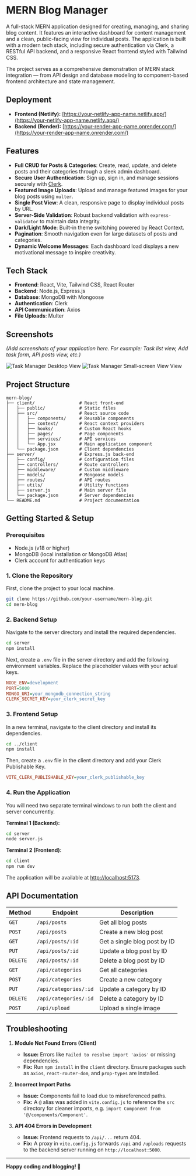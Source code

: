 # MERN Blog Manager

A full-stack MERN application designed for creating, managing, and sharing blog content. It features an interactive dashboard for content management and a clean, public-facing view for individual posts. The application is built with a modern tech stack, including secure authentication via Clerk, a RESTful API backend, and a responsive React frontend styled with Tailwind CSS.

The project serves as a comprehensive demonstration of MERN stack integration — from API design and database modeling to component-based frontend architecture and state management.

## Deployment

- **Frontend (Netlify):** [https://your-netlify-app-name.netlify.app/](https://your-netlify-app-name.netlify.app/)
- **Backend (Render):** [https://your-render-app-name.onrender.com/](https://your-render-app-name.onrender.com/)

## Features

- **Full CRUD for Posts & Categories**: Create, read, update, and delete posts and their categories through a sleek admin dashboard.
- **Secure User Authentication**: Sign up, sign in, and manage sessions securely with [Clerk](https://clerk.com/).
- **Featured Image Uploads**: Upload and manage featured images for your blog posts using `multer`.
- **Single Post View**: A clean, responsive page to display individual posts by URL.
- **Server-Side Validation**: Robust backend validation with `express-validator` to maintain data integrity.
- **Dark/Light Mode**: Built-in theme switching powered by React Context.
- **Pagination**: Smooth navigation even for large datasets of posts and categories.
- **Dynamic Welcome Messages**: Each dashboard load displays a new motivational message to inspire creativity.

## Tech Stack

- **Frontend**: React, Vite, Tailwind CSS, React Router  
- **Backend**: Node.js, Express.js  
- **Database**: MongoDB with Mongoose  
- **Authentication**: Clerk  
- **API Communication**: Axios
- **File Uploads**: Multer  

## Screenshots

*(Add screenshots of your application here. For example: Task list view, Add task form, API posts view, etc.)*

![Task Manager Desktop View](public/Desktop-view.png)
![Task Manager Small-screen View View](public/Small-screen-view.png)

## Project Structure

```
mern-blog/
├── client/                 # React front-end
│   ├── public/             # Static files
│   ├── src/                # React source code
│   │   ├── components/     # Reusable components
│   │   ├── context/        # React context providers
│   │   ├── hooks/          # Custom React hooks
│   │   ├── pages/          # Page components
│   │   ├── services/       # API services
│   │   └── App.jsx         # Main application component
│   └── package.json        # Client dependencies
├── server/                 # Express.js back-end
│   ├── config/             # Configuration files
│   ├── controllers/        # Route controllers
│   ├── middleware/         # Custom middleware
│   ├── models/             # Mongoose models
│   ├── routes/             # API routes
│   ├── utils/              # Utility functions
│   ├── server.js           # Main server file
│   └── package.json        # Server dependencies
└── README.md               # Project documentation
```

## Getting Started & Setup

### Prerequisites
- Node.js (v18 or higher)
- MongoDB (local installation or MongoDB Atlas)
- Clerk account for authentication keys

### 1. Clone the Repository
First, clone the project to your local machine.

```bash
git clone https://github.com/your-username/mern-blog.git
cd mern-blog
```

### 2. Backend Setup
Navigate to the server directory and install the required dependencies.

```bash
cd server
npm install
```

Next, create a `.env` file in the server directory and add the following environment variables. Replace the placeholder values with your actual keys.

```ini
NODE_ENV=development
PORT=5000
MONGO_URI=your_mongodb_connection_string
CLERK_SECRET_KEY=your_clerk_secret_key
```

### 3. Frontend Setup
In a new terminal, navigate to the client directory and install its dependencies.

```bash
cd ../client
npm install
```

Then, create a `.env` file in the client directory and add your Clerk Publishable Key.

```ini
VITE_CLERK_PUBLISHABLE_KEY=your_clerk_publishable_key
```

### 4. Run the Application
You will need two separate terminal windows to run both the client and server concurrently.  

**Terminal 1 (Backend):**
```bash
cd server
node server.js
```

**Terminal 2 (Frontend):**
```bash
cd client
npm run dev
```

The application will be available at [http://localhost:5173](http://localhost:5173).

## API Documentation

| Method  | Endpoint              | Description                    |
|----------|----------------------|--------------------------------|
| `GET`    | `/api/posts`         | Get all blog posts             |
| `POST`   | `/api/posts`         | Create a new blog post         |
| `GET`    | `/api/posts/:id`     | Get a single blog post by ID   |
| `PUT`    | `/api/posts/:id`     | Update a blog post by ID       |
| `DELETE` | `/api/posts/:id`     | Delete a blog post by ID       |
| `GET`    | `/api/categories`    | Get all categories             |
| `POST`   | `/api/categories`    | Create a new category          |
| `PUT`    | `/api/categories/:id`| Update a category by ID        |
| `DELETE` | `/api/categories/:id`| Delete a category by ID        |
| `POST`   | `/api/upload`        | Upload a single image          |

## Troubleshooting

1. **Module Not Found Errors (Client)**  
   - **Issue:** Errors like `Failed to resolve import 'axios'` or missing dependencies.  
   - **Fix:** Run `npm install` in the `client` directory. Ensure packages such as `axios`, `react-router-dom`, and `prop-types` are installed.

2. **Incorrect Import Paths**  
   - **Issue:** Components fail to load due to misreferenced paths.  
   - **Fix:** A `@` alias was added in `vite.config.js` to reference the `src` directory for cleaner imports, e.g. `import Component from '@/components/Component'`.

3. **API 404 Errors in Development**  
   - **Issue:** Frontend requests to `/api/...` return 404.  
   - **Fix:** A proxy in `vite.config.js` forwards `/api` and `/uploads` requests to the backend server running on `http://localhost:5000`.

---

**Happy coding and blogging! 🚀**